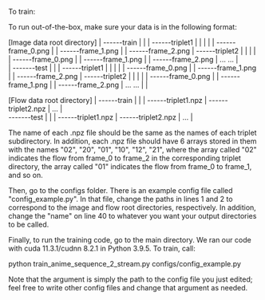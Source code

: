 To train:

To run out-of-the-box, make sure your data is in the following format:

[Image data root directory]
    |
    ------train
    |       |
    |       ------triplet1
    |       |       |
    |       |       ------frame_0.png
    |       |       ------frame_1.png
    |       |       ------frame_2.png
    |       ------triplet2
    |       |       |
    |       |       ------frame_0.png
    |       |       ------frame_1.png
    |       |       ------frame_2.png
    |       ...       ...
    |       
    |
    -------test
    |       |
    |       ------triplet1
    |       |       |
    |       |       ------frame_0.png
    |       |       ------frame_1.png
    |       |       ------frame_2.png
    |       ------triplet2
    |       |       |
    |       |       ------frame_0.png
    |       |       ------frame_1.png
    |       |       ------frame_2.png
    |       ...       ...
    |
    |


[Flow data root directory]
    |
    ------train
    |       |
    |       ------triplet1.npz
    |       ------triplet2.npz
    |       ...
    |       
    -------test
    |       |
    |       ------triplet1.npz
    |       ------triplet2.npz
    |       ...
    |

The name of each .npz file should be the same as the names of each triplet subdirectory. In addition, each .npz file should have 6 arrays stored in them with the names "02", "20", "01", "10", "12", "21", where the array called "02" indicates the flow from frame_0 to frame_2 in the corresponding triplet directory, the array called "01" indicates the flow from frame_0 to frame_1, and so on.


Then, go to the configs folder. There is an example config file called "config_example.py". In that file, change the paths in lines 1 and 2 to correspond to the image and flow root directories, respectively. In addition, change the "name" on line 40 to whatever you want your output directories to be called.


Finally, to run the training code, go to the main directory. We ran our code with cuda 11.3.1/cudnn 8.2.1 in Python 3.9.5. To train, call:

python train_anime_sequence_2_stream.py configs/config_example.py

Note that the argument is simply the path to the config file you just edited; feel free to write other config files and change that argument as needed.







